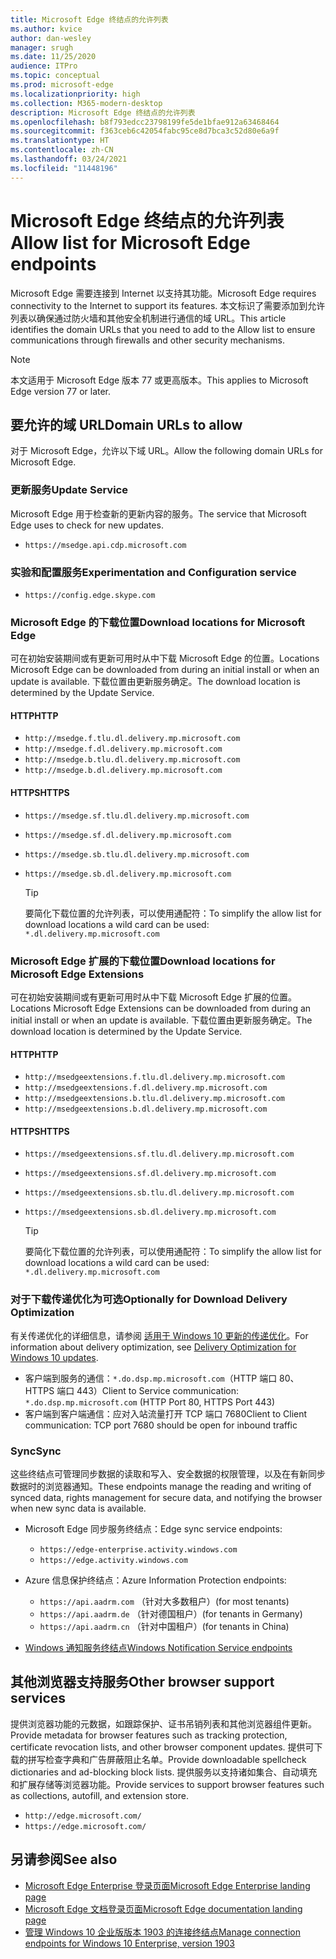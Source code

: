 ```yaml
---
title: Microsoft Edge 终结点的允许列表
ms.author: kvice
author: dan-wesley
manager: srugh
ms.date: 11/25/2020
audience: ITPro
ms.topic: conceptual
ms.prod: microsoft-edge
ms.localizationpriority: high
ms.collection: M365-modern-desktop
description: Microsoft Edge 终结点的允许列表
ms.openlocfilehash: b8f793edcc23798199fe5de1bfae912a63468464
ms.sourcegitcommit: f363ceb6c42054fabc95ce8d7bca3c52d80e6a9f
ms.translationtype: HT
ms.contentlocale: zh-CN
ms.lasthandoff: 03/24/2021
ms.locfileid: "11448196"
---
```

# <a name="allow-list-for-microsoft-edge-endpoints"></a><span data-ttu-id="fa3aa-103">Microsoft Edge 终结点的允许列表</span><span class="sxs-lookup"><span data-stu-id="fa3aa-103">Allow list for Microsoft Edge endpoints</span></span>

<span data-ttu-id="fa3aa-104">Microsoft Edge 需要连接到 Internet 以支持其功能。</span><span class="sxs-lookup"><span data-stu-id="fa3aa-104">Microsoft Edge requires connectivity to the Internet to support its features.</span></span> <span data-ttu-id="fa3aa-105">本文标识了需要添加到允许列表以确保通过防火墙和其他安全机制进行通信的域 URL。</span><span class="sxs-lookup"><span data-stu-id="fa3aa-105">This article identifies the domain URLs that you need to add to the Allow list to ensure communications through firewalls and other security mechanisms.</span></span>

> [!NOTE]
> <span data-ttu-id="fa3aa-106">本文适用于 Microsoft Edge 版本 77 或更高版本。</span><span class="sxs-lookup"><span data-stu-id="fa3aa-106">This applies  to Microsoft Edge version 77 or later.</span></span>

## <a name="domain-urls-to-allow"></a><span data-ttu-id="fa3aa-107">要允许的域 URL</span><span class="sxs-lookup"><span data-stu-id="fa3aa-107">Domain URLs to allow</span></span>

<span data-ttu-id="fa3aa-108">对于 Microsoft Edge，允许以下域 URL。</span><span class="sxs-lookup"><span data-stu-id="fa3aa-108">Allow the following domain URLs for Microsoft Edge.</span></span>

### <a name="update-service"></a><span data-ttu-id="fa3aa-109">更新服务</span><span class="sxs-lookup"><span data-stu-id="fa3aa-109">Update Service</span></span>

<span data-ttu-id="fa3aa-110">Microsoft Edge 用于检查新的更新内容的服务。</span><span class="sxs-lookup"><span data-stu-id="fa3aa-110">The service that Microsoft Edge uses to check for new updates.</span></span>

- `https://msedge.api.cdp.microsoft.com`

### <a name="experimentation-and-configuration-service"></a><span data-ttu-id="fa3aa-111">实验和配置服务</span><span class="sxs-lookup"><span data-stu-id="fa3aa-111">Experimentation and Configuration service</span></span>

- `https://config.edge.skype.com`

### <a name="download-locations-for-microsoft-edge"></a><span data-ttu-id="fa3aa-112">Microsoft Edge 的下载位置</span><span class="sxs-lookup"><span data-stu-id="fa3aa-112">Download locations for Microsoft Edge</span></span>

<span data-ttu-id="fa3aa-113">可在初始安装期间或有更新可用时从中下载 Microsoft Edge 的位置。</span><span class="sxs-lookup"><span data-stu-id="fa3aa-113">Locations Microsoft Edge can be downloaded from during an initial install or when an update is available.</span></span> <span data-ttu-id="fa3aa-114">下载位置由更新服务确定。</span><span class="sxs-lookup"><span data-stu-id="fa3aa-114">The download location is determined by the Update Service.</span></span>

#### <a name="http"></a><span data-ttu-id="fa3aa-115">HTTP</span><span class="sxs-lookup"><span data-stu-id="fa3aa-115">HTTP</span></span>

- `http://msedge.f.tlu.dl.delivery.mp.microsoft.com`
- `http://msedge.f.dl.delivery.mp.microsoft.com`
- `http://msedge.b.tlu.dl.delivery.mp.microsoft.com`
- `http://msedge.b.dl.delivery.mp.microsoft.com`

#### <a name="https"></a><span data-ttu-id="fa3aa-116">HTTPS</span><span class="sxs-lookup"><span data-stu-id="fa3aa-116">HTTPS</span></span>

- `https://msedge.sf.tlu.dl.delivery.mp.microsoft.com`
- `https://msedge.sf.dl.delivery.mp.microsoft.com`
- `https://msedge.sb.tlu.dl.delivery.mp.microsoft.com`
- `https://msedge.sb.dl.delivery.mp.microsoft.com`

  > [!TIP]
  > <span data-ttu-id="fa3aa-117">要简化下载位置的允许列表，可以使用通配符：</span><span class="sxs-lookup"><span data-stu-id="fa3aa-117">To simplify the allow list for download locations a wild card can be used:</span></span> `*.dl.delivery.mp.microsoft.com`

### <a name="download-locations-for-microsoft-edge-extensions"></a><span data-ttu-id="fa3aa-118">Microsoft Edge 扩展的下载位置</span><span class="sxs-lookup"><span data-stu-id="fa3aa-118">Download locations for Microsoft Edge Extensions</span></span>

<span data-ttu-id="fa3aa-119">可在初始安装期间或有更新可用时从中下载 Microsoft Edge 扩展的位置。</span><span class="sxs-lookup"><span data-stu-id="fa3aa-119">Locations Microsoft Edge Extensions can be downloaded from during an initial install or when an update is available.</span></span> <span data-ttu-id="fa3aa-120">下载位置由更新服务确定。</span><span class="sxs-lookup"><span data-stu-id="fa3aa-120">The download location is determined by the Update Service.</span></span>

#### <a name="http"></a><span data-ttu-id="fa3aa-121">HTTP</span><span class="sxs-lookup"><span data-stu-id="fa3aa-121">HTTP</span></span>

- `http://msedgeextensions.f.tlu.dl.delivery.mp.microsoft.com`
- `http://msedgeextensions.f.dl.delivery.mp.microsoft.com`
- `http://msedgeextensions.b.tlu.dl.delivery.mp.microsoft.com`
- `http://msedgeextensions.b.dl.delivery.mp.microsoft.com`

#### <a name="https"></a><span data-ttu-id="fa3aa-122">HTTPS</span><span class="sxs-lookup"><span data-stu-id="fa3aa-122">HTTPS</span></span>

- `https://msedgeextensions.sf.tlu.dl.delivery.mp.microsoft.com`
- `https://msedgeextensions.sf.dl.delivery.mp.microsoft.com`
- `https://msedgeextensions.sb.tlu.dl.delivery.mp.microsoft.com`
- `https://msedgeextensions.sb.dl.delivery.mp.microsoft.com`

  > [!TIP]
  > <span data-ttu-id="fa3aa-123">要简化下载位置的允许列表，可以使用通配符：</span><span class="sxs-lookup"><span data-stu-id="fa3aa-123">To simplify the allow list for download locations a wild card can be used:</span></span> `*.dl.delivery.mp.microsoft.com`

### <a name="optionally-for-download-delivery-optimization"></a><span data-ttu-id="fa3aa-124">对于下载传递优化为可选</span><span class="sxs-lookup"><span data-stu-id="fa3aa-124">Optionally for Download Delivery Optimization</span></span>

<span data-ttu-id="fa3aa-125">有关传递优化的详细信息，请参阅 [适用于 Windows 10 更新的传递优化](/windows/deployment/update/waas-delivery-optimization)。</span><span class="sxs-lookup"><span data-stu-id="fa3aa-125">For information about delivery optimization, see [Delivery Optimization for Windows 10 updates](/windows/deployment/update/waas-delivery-optimization).</span></span>

- <span data-ttu-id="fa3aa-126">客户端到服务的通信：`*.do.dsp.mp.microsoft.com`（HTTP 端口 80、HTTPS 端口 443）</span><span class="sxs-lookup"><span data-stu-id="fa3aa-126">Client to Service communication: `*.do.dsp.mp.microsoft.com` (HTTP Port 80, HTTPS Port 443)</span></span>
- <span data-ttu-id="fa3aa-127">客户端到客户端通信：应对入站流量打开 TCP 端口 7680</span><span class="sxs-lookup"><span data-stu-id="fa3aa-127">Client to Client communication: TCP port 7680 should be open for inbound traffic</span></span>

### <a name="sync"></a><span data-ttu-id="fa3aa-128">Sync</span><span class="sxs-lookup"><span data-stu-id="fa3aa-128">Sync</span></span>

<span data-ttu-id="fa3aa-129">这些终结点可管理同步数据的读取和写入、安全数据的权限管理，以及在有新同步数据时的浏览器通知。</span><span class="sxs-lookup"><span data-stu-id="fa3aa-129">These endpoints manage the reading and writing of synced data, rights management for secure data, and notifying the browser when new sync data is available.</span></span>

- <span data-ttu-id="fa3aa-130">Microsoft Edge 同步服务终结点：</span><span class="sxs-lookup"><span data-stu-id="fa3aa-130">Edge sync service endpoints:</span></span>

  - `https://edge-enterprise.activity.windows.com`
  - `https://edge.activity.windows.com`

- <span data-ttu-id="fa3aa-131">Azure 信息保护终结点：</span><span class="sxs-lookup"><span data-stu-id="fa3aa-131">Azure Information Protection endpoints:</span></span>

  - `https://api.aadrm.com` <span data-ttu-id="fa3aa-132">（针对大多数租户）</span><span class="sxs-lookup"><span data-stu-id="fa3aa-132">(for most tenants)</span></span>
  - `https://api.aadrm.de` <span data-ttu-id="fa3aa-133">（针对德国租户）</span><span class="sxs-lookup"><span data-stu-id="fa3aa-133">(for tenants in Germany)</span></span>
  - `https://api.aadrm.cn` <span data-ttu-id="fa3aa-134">（针对中国租户）</span><span class="sxs-lookup"><span data-stu-id="fa3aa-134">(for tenants in China)</span></span>

- [<span data-ttu-id="fa3aa-135">Windows 通知服务终结点</span><span class="sxs-lookup"><span data-stu-id="fa3aa-135">Windows Notification Service endpoints</span></span>](/windows/uwp/design/shell/tiles-and-notifications/firewall-allowlist-config)

## <a name="other-browser-support-services"></a><span data-ttu-id="fa3aa-136">其他浏览器支持服务</span><span class="sxs-lookup"><span data-stu-id="fa3aa-136">Other browser support services</span></span>

<span data-ttu-id="fa3aa-137">提供浏览器功能的元数据，如跟踪保护、证书吊销列表和其他浏览器组件更新。</span><span class="sxs-lookup"><span data-stu-id="fa3aa-137">Provide metadata for browser features such as tracking protection, certificate revocation lists, and other browser component updates.</span></span> <span data-ttu-id="fa3aa-138">提供可下载的拼写检查字典和广告屏蔽阻止名单。</span><span class="sxs-lookup"><span data-stu-id="fa3aa-138">Provide downloadable spellcheck dictionaries and ad-blocking block lists.</span></span> <span data-ttu-id="fa3aa-139">提供服务以支持诸如集合、自动填充和扩展存储等浏览器功能。</span><span class="sxs-lookup"><span data-stu-id="fa3aa-139">Provide services to support browser features such as collections, autofill, and extension store.</span></span>

- `http://edge.microsoft.com/`
- `https://edge.microsoft.com/`

## <a name="see-also"></a><span data-ttu-id="fa3aa-140">另请参阅</span><span class="sxs-lookup"><span data-stu-id="fa3aa-140">See also</span></span>

- [<span data-ttu-id="fa3aa-141">Microsoft Edge Enterprise 登录页面</span><span class="sxs-lookup"><span data-stu-id="fa3aa-141">Microsoft Edge Enterprise landing page</span></span>](https://aka.ms/EdgeEnterprise)
- [<span data-ttu-id="fa3aa-142">Microsoft Edge 文档登录页面</span><span class="sxs-lookup"><span data-stu-id="fa3aa-142">Microsoft Edge documentation landing page</span></span>](./index.yml)
- [<span data-ttu-id="fa3aa-143">管理 Windows 10 企业版版本 1903 的连接终结点</span><span class="sxs-lookup"><span data-stu-id="fa3aa-143">Manage connection endpoints for Windows 10 Enterprise, version 1903</span></span>](/windows/privacy/manage-windows-1903-endpoints)